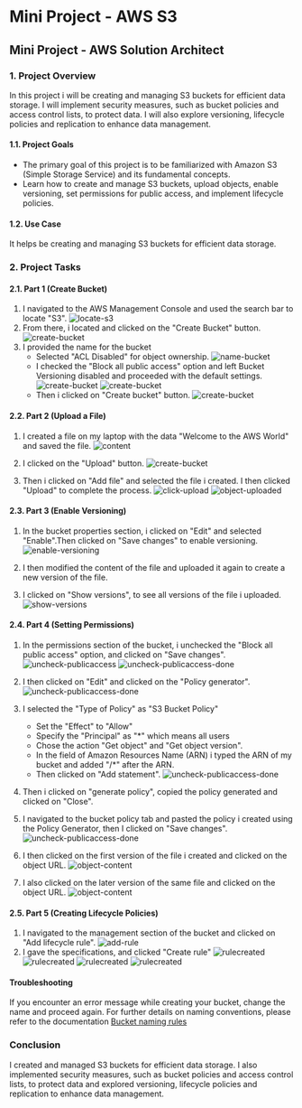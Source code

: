 # Mini Project - AWS S3
## Mini Project - AWS Solution Architect

### 1. Project Overview
In this project i will be creating and managing S3 buckets for efficient data storage. I will implement security measures, such as bucket policies and access control lists, to protect data. I will also explore versioning, lifecycle policies and replication to enhance data management.

#### 1.1. Project Goals

* The primary goal of this project is to be familiarized with Amazon S3 (Simple Storage Service) and its fundamental concepts.
* Learn how to create and manage S3 buckets, upload objects, enable versioning, set permissions for public access, and implement lifecycle policies.

#### 1.2. Use Case
It helps be creating and managing S3 buckets for efficient data storage.

### 2. Project Tasks

#### 2.1. Part 1 (Create Bucket)

1. I navigated to the AWS Management Console and used the search bar to locate "S3".
![locate-s3](images/Snipaste_2025-03-22_15-29-30.png)
2. From there, i located and clicked on the "Create Bucket" button.
 ![create-bucket](images/createbucket.png)
3. I provided the name for the bucket
   * Selected "ACL Disabled" for object ownership.
![name-bucket](images/namebucket.png)
   * I checked the "Block all public access" option and left Bucket Versioning disabled and proceeded with the default settings.
![create-bucket](images/enableblockallpublicaccess.png)
![create-bucket](images/disablebucketkey.png)
   * Then i clicked on "Create bucket" button.
![create-bucket](images/bucketcreated.png)
  
#### 2.2. Part 2 (Upload a File)

1. I created a file on my laptop with the data "Welcome to the AWS World" and saved the file.
![content](images/objectcontent.png)

2. I clicked on the "Upload" button.
![create-bucket](images/uploadobject.png)

3. Then i clicked on "Add file" and selected the file i created. I then clicked "Upload" to complete the process.
![click-upload](images/clickupload.png)
![object-uploaded](images/objectuploaded.png)


#### 2.3. Part 3 (Enable Versioning)

1. In the bucket properties section, i clicked on "Edit" and selected "Enable".Then clicked on "Save changes" to enable versioning.
![enable-versioning](images/enablebucketversioning.png)
2. I then modified the content of the file and uploaded it again to create a new version of the file.
   
3. I clicked on "Show versions", to see all  versions of the file i uploaded.
![show-versions](images/clickshowversions.png)

#### 2.4. Part 4 (Setting Permissions)

1. In the permissions section of the bucket, i unchecked the "Block all public access" option, and clicked on "Save changes".
![uncheck-publicaccess](images/uncheckblockpublicaccess.png)
![uncheck-publicaccess-done](images/unblockpublicaccesssuccessful.png)

2. I then clicked on "Edit" and clicked on the "Policy generator".
![uncheck-publicaccess-done](images/clickeditbucketpolicy.png)

3. I selected the "Type of Policy" as "S3 Bucket Policy"
   * Set the "Effect" to "Allow"
   * Specify the "Principal" as "*" which means all users
   * Chose the action "Get object" and "Get object version".
   * In the field of Amazon Resources Name (ARN) i typed the ARN of my bucket and added "/*" after the ARN.
   * Then clicked on "Add statement".
![uncheck-publicaccess-done](images/awspolicygeneratorform.png)

4. Then i clicked on "generate policy", copied the policy generated and clicked on "Close".
5. I navigated to the bucket policy tab and pasted the policy i created using the Policy Generator, then I clicked on "Save changes".
![uncheck-publicaccess-done](images/pastepolicygenerated.png)
6. I then clicked on the first version of the file i created and clicked on the object URL.
![object-content](images/objectcontent.png)
7. I also clicked on the later version of the same file and clicked on the object URL.
![object-content](images/objectcontent2.png)

#### 2.5. Part 5 (Creating Lifecycle Policies)

1. I navigated to the management section of the bucket and clicked on "Add lifecycle rule".
![add-rule](images/createlifecyclerule.png)
2. I gave the specifications, and clicked "Create rule"
![rulecreated](images/lifecycleruleconfig.png)
![rulecreated](images/lifecycleruleconfig2.png)
![rulecreated](images/lifecycleruleaction.png)
![rulecreated](images/createrulesuccessfully.png)

#### Troubleshooting
If you encounter an error message while creating your bucket, change the name and proceed again.
For further details on naming conventions, please refer to the documentation [Bucket naming rules](https://docs.aws.amazon.com/AmazonS3/latest/userguide/bucketnamingrules.html)

### Conclusion
I created and managed S3 buckets for efficient data storage. I also implemented security measures, such as bucket policies and access control lists, to protect data and explored versioning, lifecycle policies and replication to enhance data management.